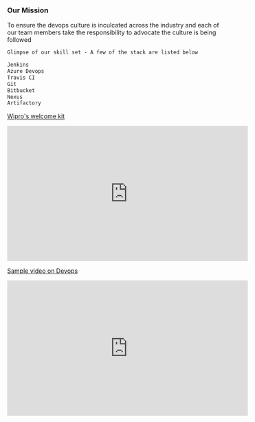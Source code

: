 ### Our Mission
	
To ensure the devops culture is inculcated across the industry and each of our team members take the responsibility to advocate the culture is being followed

```markdown
Glimpse of our skill set - A few of the stack are listed below

Jenkins
Azure Devops
Travis CI
Git
Bitbucket
Nexus
Artifactory

```
[Wipro's welcome kit](https://www.youtube.com/watch?v=SXTLrjgXRzw)

<iframe width="560" height="315" src="https://www.youtube.com/embed/SXTLrjgXRzw" title="YouTube video player" frameborder="0" allow="accelerometer; autoplay; clipboard-write; encrypted-media; gyroscope; picture-in-picture" allowfullscreen></iframe>

[Sample video on Devops](https://www.youtube.com/watch?v=SOtC1VLZKm4&t=107s)

<iframe width="560" height="315" src="https://www.youtube.com/embed/SOtC1VLZKm4" title="YouTube video player" frameborder="0" allow="accelerometer; autoplay; clipboard-write; encrypted-media; gyroscope; picture-in-picture" allowfullscreen></iframe>

